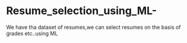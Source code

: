 # Resume_selection_using_ML-
We have tha dataset of resumes,we can select resumes on the basis of grades etc..using ML
